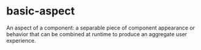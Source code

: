 # basic-aspect
An aspect of a component: a separable piece of component appearance or behavior that can be combined at runtime to produce an aggregate user experience.
